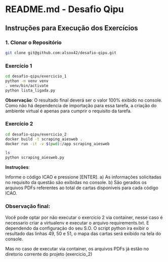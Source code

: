 # README.md - Desafio Qipu

## Instruções para Execução dos Exercícios

### 1. Clonar o Repositório

```bash
git clone git@github.com:alsox42/desafio-qipu.git
```

### Exercício 1

```bash
cd desafio-qipu/exercicio_1
python -m venv venv
. venv/bin/activate
python lista_ligada.py
```

**Observação**: O resultado final deverá ser o valor 100% exibido no console.
                Como não há dependencia de importação para essa tarefa, a  criação do ambiente virtual é apenas para cumprir o requisito da tarefa. 
            

### Exercício 2

```bash
cd desafio-qipu/exercicio_2
docker build -t scraping_aiesweb .
docker run -it -v $(pwd):/app scraping_aiesweb

ls
python scraping_aiesweb.py
```


**Instruções**:

Informe o código ICAO e pressione [ENTER].
a) As informações solicitadas no requisito da questão são exibidas no console.
b) São gerados os arquivos PDFs referentes ao total de cartas disponíveis para cada código ICAO.

### Observação final: 
Você pode optar por não executar o exercicio 2 via container, nesse caso é necessario criar a virtualenv e executar o arquivo requirements.txt. E dependendo da configuração do seu S.O. O script python ira exibir o resultado das linhas 49, 50 e 51, o mapa das cartas será exibido na tela do console. 

Mas no caso de executar via container, os arquivos PDFs já estão no diretorio corrente do projeto (exercicio_2)